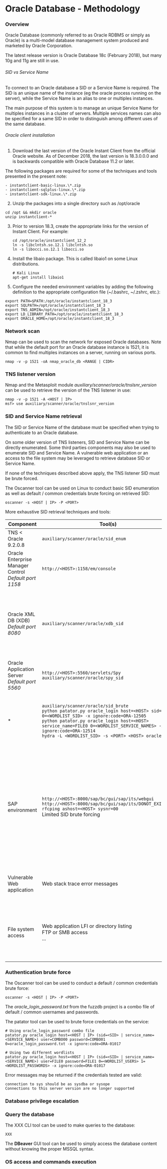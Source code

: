 # Oracle Database - Methodology

### Overview

Oracle Database (commonly referred to as Oracle RDBMS or simply as Oracle) is a
multi-model database management system produced and marketed by Oracle
Corporation.

The latest release version is Oracle Database 18c (February 2018), but many
10g and 11g are still in use.

###### SID vs Service Name

To connect to an Oracle database a SID or a Service Name is required.
The SID is an unique name of the instance (eg the oracle process running on the
server), while the Service Name is an alias to one or multiples instances.  

The main purpose of this system is to manage an unique Service Name for
multiples instances in a cluster of servers. Multiple services names can also be
specified for a same SID in order to distinguish among different uses of the
same database.

###### Oracle client installation

1. Download the last version of the Oracle Instant Client from the official
  Oracle website. As of December 2018, the last version is 18.3.0.0.0 and is
  backwards compatible with Oracle Database 11.2 or later.

  The following packages are required for some of the techniques and tools
  presented in the present note:

    - instantclient-basic-linux.\*.zip
    - instantclient-sqlplus-linux.\*.zip
    - instantclient-sdk-linux.\*.zip

2. Unzip the packages into a single directory such as /opt/oracle

  ```
  cd /opt && mkdir oracle
  unzip instantclient-*
  ```

3. Prior to version 18.3, create the appropriate links for the version of
   Instant Client. For example:

   ```
   cd /opt/oracle/instantclient_12_2
   ln -s libclntsh.so.12.1 libclntsh.so
   ln -s libocci.so.12.1 libocci.so
   ```

4. Install the libaio package. This is called libaio1 on some Linux
   distributions.

   ```
   # Kali Linux
   apt-get install libaio1
   ```

5. Configure the needed environment variables by adding the following definition
   to the appropriate configuration file (~/.bashrc, ~/.zshrc, etc.):

  ```
  export PATH=$PATH:/opt/oracle/instantclient_18_3
  export SQLPATH=/opt/oracle/instantclient_18_3
  export TNS_ADMIN=/opt/oracle/instantclient_18_3
  export LD_LIBRARY_PATH=/opt/oracle/instantclient_18_3
  export ORACLE_HOME=/opt/oracle/instantclient_18_3
  ```


### Network scan

Nmap can be used to scan the network for exposed Oracle databases.
Note that while the default port for an Oracle database instance is 1521, it is
common to find multiples instances on a server, running on various ports.

```
nmap -v -p 1521 -oA nmap_oracle_db <RANGE | CIDR>
```

### TNS listener version

Nmap and the Metasploit module *auxiliary/scanner/oracle/tnslsnr_version* can
be used to retrieve the version of the TNS listener in use:

```
nmap -v -p 1521 -A <HOST | IP>
msf> use auxiliary/scanner/oracle/tnslsnr_version
```

### SID and Service Name retrieval

The SID or Service Name of the database must be specified when trying to
authenticate to an Oracle database.

On some older version of TNS listeners, SID and Service Name can be directly
enumerated. Some third parties components may also be used to enumerate
SID and Service Name. A vulnerable web application or an access to the file
system may be leveraged to retrieve database SID or Service Name.

If none of the techniques described above apply, the TNS listener SID must be
brute forced.  

The Oscanner tool can be used on Linux to conduct basic SID enumeration as well
as default / common credentials brute forcing on retrieved SID:

```
oscanner -s <HOST | IP> -P <PORT>
```

More exhaustive SID retrieval techniques and tools:

| Component | Tool(s) | Description |
|-----------|---------|-------------|
| TNS < Oracle 9.2.0.8 | `auxiliary/scanner/oracle/sid_enum` | Direct query to the unprotected listener to enumerate SID. |
| Oracle Enterprise Manager Control <br/> *Default port 1158* | `http://<HOST>:1158/em/console` | Access to the /em/console page of the manager may contain a login form with the database Service Name value. |
| Oracle XML DB (XDB) <br/> *Default port 8080* | `auxiliary/scanner/oracle/xdb_sid` | If an Oracle XML DB (XDB) service is exposed on the server and credentials could be obtained (default are scott:tiger before Oracle 12.1.0.2), make authenticated request to retrieve the SID from the Oracle XML DB httpd server. |
| Oracle Application Server <br/> *Default port 5560* | `http://<HOST>:5560/servlets/Spy` <br/> `auxiliary/scanner/oracle/spy_sid` | The default servlet Spy may reveal a Service Name value. |
| * | `auxiliary/scanner/oracle/sid_brute` <br/> `python patator.py oracle_login host=<HOST> sid=FILE0 0=<WORDLIST_SID> -x ignore:code=ORA-12505` <br/> `python patator.py oracle_login host=<HOST> service_name=FILE0 0=<WORDLIST_SERVICE_NAMES> -x ignore:code=ORA-12514` <br/> `hydra -L <WORDLIST_SID> -s <PORT> <HOST> oracle-sid` | SID bruteforce if others methods are not available. Metasploit include a list of default / common SID. The hostname of the server, and variations of the hostname, should be tried as well. |
| SAP environment | `http://<HOST>:8000/sap/bc/gui/sap/its/webgui` <br/> `http://<HOST>:8000/sap/bc/gui/sap/its/DONOT_EXIST404` <br/> `rfcping ashost=<HOST> sysnr=00` <br/> Limited SID brute forcing | Multiple ways exist to enumerate an Oracle Database SID or Service Name integrated to a SAP environment. The SAP Web Application Server or the SAP RFC endpoint may leak SID or Service Name. Moreover, as Oracle SID integrated in a SAP environment are limited to Latin symbols and must be 3 or less symbols in length, a limited brute force can be conducted. |
| Vulnerable Web application | Web stack trace error messages | SQL error messages from invalid queries using the Web application may leak the database SID or Service Name. |
| File system access  | Web application LFI or directory listing <br/> FTP or SMB access <br/> ... | An access to the file system may be leveraged to retrive the Oracle service configuration file *tnsnames.ora* stored in the *$ORACLE-home/NETWORK/admin* folder. |

### Authentication brute force

The Oscanner tool can be used to conduct a default / common credentials brute
force:

```
oscanner -s <HOST | IP> -P <PORT>
```

The *oracle_login_password.txt* from the fuzzdb project is a combo file of
default / common usernames and passwords.  

The patator tool can be used to brute force credentials on the service:

```
# Using oracle_login_password combo file
patator.py oracle_login host=<HOST | IP> (sid=<SID> | service_name=<SERVICE_NAME>) user=COMBO00 password=COMBO01 0=oracle_login_password.txt -x ignore:code=ORA-01017

# Using two different wordlists
patator.py oracle_login host=<HOST | IP> (sid=<SID> | service_name=<SERVICE_NAME>) user=FILE0 password=FILE1 0=<WORDLIST_USERS> 1=<WORDLIST_PASSWORDS> -x ignore:code=ORA-01017
```

Error messages may be returned if the credentials tested are valid:

```
connection to sys should be as sysdba or sysope
Connections to this server version are no longer supported
```

### Database privilege escalation

### Query the database

The XXX CLI tool can be used to make queries to the database:

```
XXX
```

The **DBeaver** GUI tool can be used to simply access the database content without
knowing the proper MSSQL syntax.

### OS access and commands execution
